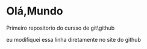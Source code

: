 # Olá,Mundo
 Primeiro repositorio do cursso de git\github


 eu modifiquei essa linha diretamente no site do github
